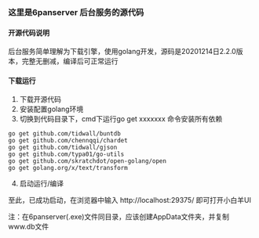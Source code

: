 ### 这里是6panserver  后台服务的源代码

#### 开源代码说明

后台服务简单理解为下载引擎，使用golang开发，源码是20201214日2.2.0版本，完整无删减，编译后可正常运行

#### 下载运行

1. 下载开源代码
2. 安装配置golang环境
3. 切换到代码目录下，cmd下运行go get xxxxxxx 命令安装所有依赖
``` npm
go get github.com/tidwall/buntdb
go get github.com/chennqqi/chardet
go get github.com/tidwall/gjson
go get github.com/typa01/go-utils
go get github.com/skratchdot/open-golang/open
go get golang.org/x/text/transform
```
4. 启动运行/编译

至此，已成功启动，在浏览器中输入 http://localhost:29375/ 即可打开小白羊UI

注：在6panserver(.exe)文件同目录，应该创建AppData文件夹，并复制www.db文件
